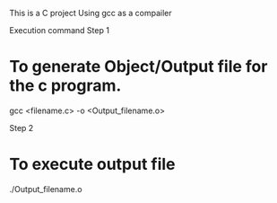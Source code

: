 This is a C project
Using gcc as a compailer

Execution command
Step 1
# To generate Object/Output file for the c program.
gcc <filename.c> -o <Output_filename.o>

Step 2
# To execute output file
./Output_filename.o
